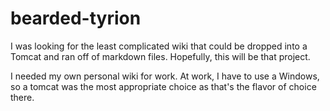 bearded-tyrion
==============

I was looking for the least complicated wiki that could be dropped into a Tomcat and ran off of markdown files. Hopefully, this will be that project.

I needed my own personal wiki for work. At work, I have to use a Windows, so a tomcat was the most appropriate choice as that's the flavor of choice there.

